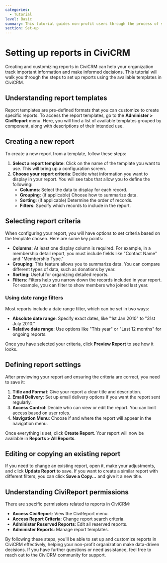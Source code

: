 ```yaml
---
categories:
  - Tutorial
level: Basic
summary: This tutorial guides non-profit users through the process of setting up and customizing reports in CiviCRM using report templates.
section: Set-up
---
```


# Setting up reports in CiviCRM

Creating and customizing reports in CiviCRM can help your organization track important information and make informed decisions. This tutorial will walk you through the steps to set up reports using the available templates in CiviCRM.

## Understanding report templates

Report templates are pre-defined formats that you can customize to create specific reports. To access the report templates, go to the **Administer > CiviReport** menu. Here, you will find a list of available templates grouped by component, along with descriptions of their intended use.

## Creating a new report

To create a new report from a template, follow these steps:

1. **Select a report template**: Click on the name of the template you want to use. This will bring up a configuration screen.
2. **Choose your report criteria**: Decide what information you want to display in your report. You will see tabs that allow you to define the following:
   - **Columns**: Select the data to display for each record.
   - **Grouping**: (if applicable) Choose how to summarize data.
   - **Sorting**: (if applicable) Determine the order of records.
   - **Filters**: Specify which records to include in the report.

## Selecting report criteria

When configuring your report, you will have options to set criteria based on the template chosen. Here are some key points:

- **Columns**: At least one display column is required. For example, in a membership detail report, you must include fields like "Contact Name" and "Membership Type."
- **Grouping**: This feature allows you to summarize data. You can compare different types of data, such as donations by year.
- **Sorting**: Useful for organizing detailed reports.
- **Filters**: Filters help you narrow down the records included in your report. For example, you can filter to show members who joined last year.

### Using date range filters

Most reports include a date range filter, which can be set in two ways:

- **Absolute date range**: Specify exact dates, like "1st Jan 2010" to "31st July 2010."
- **Relative date range**: Use options like "This year" or "Last 12 months" for ongoing reports.

Once you have selected your criteria, click **Preview Report** to see how it looks.

## Defining report settings

After previewing your report and ensuring the criteria are correct, you need to save it:

1. **Title and Format**: Give your report a clear title and description.
2. **Email Delivery**: Set up email delivery options if you want the report sent regularly.
3. **Access Control**: Decide who can view or edit the report. You can limit access based on user roles.
4. **Navigation Menu**: Choose if and where the report will appear in the navigation menu.

Once everything is set, click **Create Report**. Your report will now be available in **Reports > All Reports**.

## Editing or copying an existing report

If you need to change an existing report, open it, make your adjustments, and click **Update Report** to save. If you want to create a similar report with different filters, you can click **Save a Copy...** and give it a new title.

## Understanding CiviReport permissions

There are specific permissions related to reports in CiviCRM:

- **Access CiviReport**: View the CiviReport menu.
- **Access Report Criteria**: Change report search criteria.
- **Administer Reserved Reports**: Edit all reserved reports.
- **Administer Reports**: Manage report templates.

By following these steps, you'll be able to set up and customize reports in CiviCRM effectively, helping your non-profit organization make data-driven decisions. If you have further questions or need assistance, feel free to reach out to the CiviCRM community for support.
